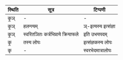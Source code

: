 | स्थिति | सूत्र | टिप्पणी |
| ----- | ------- | ------ |
| कृ॒ञ् | - | - |
| कृ॒ञ् | हलन्त्यम् | ञ्-इत्यस्य इत्संज्ञा |
| कृ॒ञ् | स्वरितञितः कर्त्रभिप्राये क्रियाफले | इति उभयपदम् |
| कृ॒ | तस्य लोपः | इत्संज्ञकस्य लोपः |
| कृ | - | स्वरभेदमात्रालोपः |
